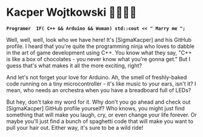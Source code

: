 # Kacper Wojtkowski 🏋️‍♂️👨‍🎓

**`
Programer 
IF( C++ && Arduino && Woman)
   std::cout << " Marry me ";
`**

Well, well, well, look who we have here! It's [SigmaKacper] and his GitHub profile. I heard that you're quite the programming ninja who loves to dabble in the art of game development using C++. You know what they say, "C++ is like a box of chocolates - you never know what you're gonna get." But I guess that's what makes it all the more exciting, right?

And let's not forget your love for Arduino. Ah, the smell of freshly-baked code running on a tiny microcontroller - it's like music to your ears, isn't it? I mean, who needs an orchestra when you have a breadboard full of LEDs?

But hey, don't take my word for it. Why don't you go ahead and check out [SigmaKacper] GitHub profile yourself? Who knows, you might just find something that will make you laugh, cry, or even change your life forever. Or maybe you'll just find a bunch of spaghetti code that will make you want to pull your hair out. Either way, it's sure to be a wild ride!
